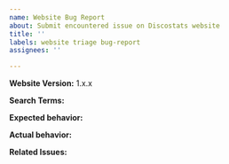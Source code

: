```yaml
---
name: Website Bug Report
about: Submit encountered issue on Discostats website
title: ''
labels: website triage bug-report
assignees: ''

---
```


<!--
Please try to reproduce the issue with the latest published version. It may have already been fixed.
You can get the website version in the footer on any page
-->
**Website Version:**  1.x.x

<!-- Search terms you tried before logging this (so others can find this issue more easily) -->
**Search Terms:**

**Expected behavior:**

**Actual behavior:** <!-- You can join screenshots to actual behavior, this can help us to fix it -->

**Related Issues:** <!-- Did you find other bugs that looked similar? -->
